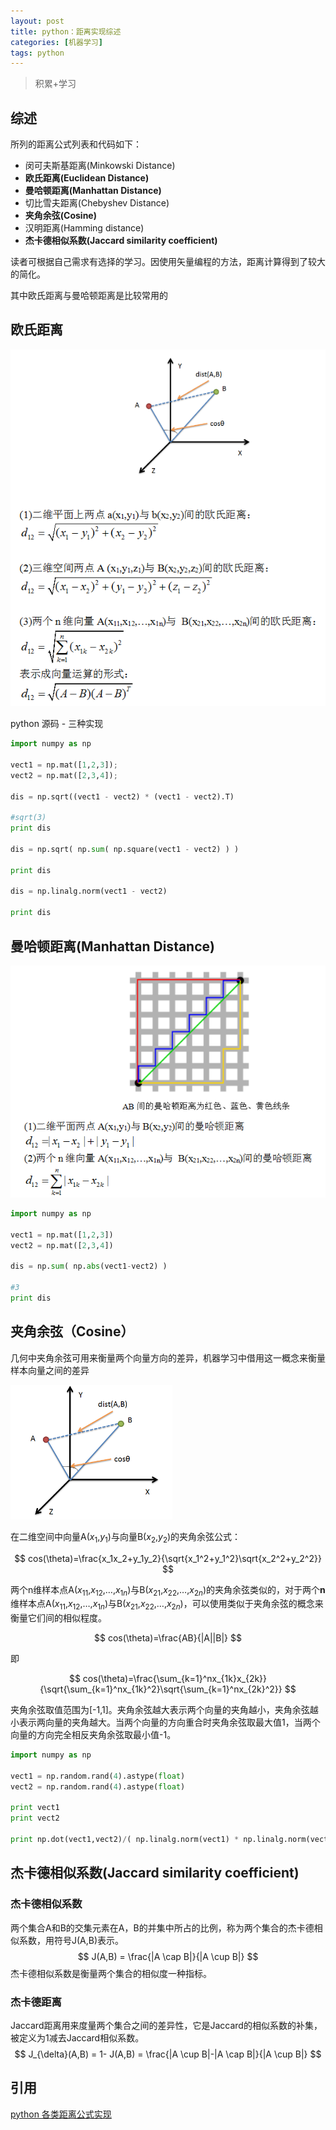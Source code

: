 ```yaml
---
layout: post
title: python：距离实现综述
categories: [机器学习]
tags: python
---
```


> 积累+学习

## 综述

所列的距离公式列表和代码如下：

* 闵可夫斯基距离(Minkowski Distance)
* **欧氏距离(Euclidean Distance)**
* **曼哈顿距离(Manhattan Distance)**
* 切比雪夫距离(Chebyshev Distance)
* **夹角余弦(Cosine)**
* 汉明距离(Hamming distance)
* **杰卡德相似系数(Jaccard similarity coefficient)**

读者可根据自己需求有选择的学习。因使用矢量编程的方法，距离计算得到了较大的简化。

其中欧氏距离与曼哈顿距离是比较常用的

## 欧氏距离

![](../images/posts/2017/Euclidean.png)

python 源码 - 三种实现

```python
import numpy as np

vect1 = np.mat([1,2,3]);
vect2 = np.mat([2,3,4]);

dis = np.sqrt((vect1 - vect2) * (vect1 - vect2).T)

#sqrt(3)
print dis

dis = np.sqrt( np.sum( np.square(vect1 - vect2) ) )

print dis

dis = np.linalg.norm(vect1 - vect2)

print dis
```

## 曼哈顿距离(Manhattan Distance)

![](../images/posts/2017/manhattan.png)

```python
import numpy as np

vect1 = np.mat([1,2,3])
vect2 = np.mat([2,3,4])

dis = np.sum( np.abs(vect1-vect2) )

#3
print dis
```

## 夹角余弦（Cosine）
几何中夹角余弦可用来衡量两个向量方向的差异，机器学习中借用这一概念来衡量样本向量之间的差异

![](../images/posts/2017/cos.png)

在二维空间中向量A($x_1$,$y_1$)与向量B($x_2$,$y_2$)的夹角余弦公式：

$$
cos(\theta)=\frac{x_1x_2+y_1y_2}{\sqrt{x_1^2+y_1^2}\sqrt{x_2^2+y_2^2}}
$$

两个n维样本点A($x_{11}$,$x_{12}$,…,$x_{1n}$)与B($x_{21}$,$x_{22}$,…,$x_{2n}$)的夹角余弦类似的，对于两个**n**维样本点A($x_{11}$,$x_{12}$,…,$x_{1n}$)与B($x_{21}$,$x_{22}$,…,$x_{2n}$)，可以使用类似于夹角余弦的概念来衡量它们间的相似程度。

$$
cos(\theta)=\frac{AB}{|A||B|}
$$

即

$$
cos(\theta)=\frac{\sum_{k=1}^nx_{1k}x_{2k}}{\sqrt{\sum_{k=1}^nx_{1k}^2}\sqrt{\sum_{k=1}^nx_{2k}^2}}
$$

夹角余弦取值范围为[-1,1]。夹角余弦越大表示两个向量的夹角越小，夹角余弦越小表示两向量的夹角越大。当两个向量的方向重合时夹角余弦取最大值1，当两个向量的方向完全相反夹角余弦取最小值-1。

```python
import numpy as np

vect1 = np.random.rand(4).astype(float)
vect2 = np.random.rand(4).astype(float)

print vect1
print vect2

print np.dot(vect1,vect2)/( np.linalg.norm(vect1) * np.linalg.norm(vect2) )
```

## 杰卡德相似系数(Jaccard similarity coefficient)

### 杰卡德相似系数
两个集合A和B的交集元素在A，B的并集中所占的比例，称为两个集合的杰卡德相似系数，用符号J(A,B)表示。
$$
J(A,B) = \frac{|A \cap B|}{|A \cup B|}
$$
杰卡德相似系数是衡量两个集合的相似度一种指标。

### 杰卡德距离	
Jaccard距离用来度量两个集合之间的差异性，它是Jaccard的相似系数的补集，被定义为1减去Jaccard相似系数。
$$
J_{\delta}(A,B) = 1- J(A,B) = \frac{|A \cup B|-|A \cap B|}{|A \cup B|}
$$

## 引用

[python 各类距离公式实现](http://blog.csdn.net/guojingjuan/article/details/50396254)